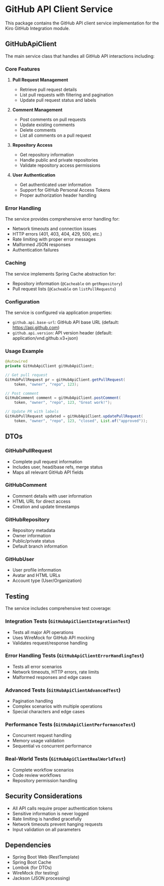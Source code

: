 # GitHub API Client Service

This package contains the GitHub API client service implementation for the Kiro GitHub Integration module.

## GitHubApiClient

The main service class that handles all GitHub API interactions including:

### Core Features

1. **Pull Request Management**
   - Retrieve pull request details
   - List pull requests with filtering and pagination
   - Update pull request status and labels

2. **Comment Management**
   - Post comments on pull requests
   - Update existing comments
   - Delete comments
   - List all comments on a pull request

3. **Repository Access**
   - Get repository information
   - Handle public and private repositories
   - Validate repository access permissions

4. **User Authentication**
   - Get authenticated user information
   - Support for GitHub Personal Access Tokens
   - Proper authorization header handling

### Error Handling

The service provides comprehensive error handling for:
- Network timeouts and connection issues
- HTTP errors (401, 403, 404, 429, 500, etc.)
- Rate limiting with proper error messages
- Malformed JSON responses
- Authentication failures

### Caching

The service implements Spring Cache abstraction for:
- Repository information (`@Cacheable` on `getRepository`)
- Pull request lists (`@Cacheable` on `listPullRequests`)

### Configuration

The service is configured via application properties:
- `github.api.base-url`: GitHub API base URL (default: https://api.github.com)
- `github.api.version`: API version header (default: application/vnd.github.v3+json)

### Usage Example

```java
@Autowired
private GitHubApiClient gitHubApiClient;

// Get pull request
GitHubPullRequest pr = gitHubApiClient.getPullRequest(
    token, "owner", "repo", 123);

// Post comment
GitHubComment comment = gitHubApiClient.postComment(
    token, "owner", "repo", 123, "Great work!");

// Update PR with labels
GitHubPullRequest updated = gitHubApiClient.updatePullRequest(
    token, "owner", "repo", 123, "closed", List.of("approved"));
```

## DTOs

### GitHubPullRequest
- Complete pull request information
- Includes user, head/base refs, merge status
- Maps all relevant GitHub API fields

### GitHubComment
- Comment details with user information
- HTML URL for direct access
- Creation and update timestamps

### GitHubRepository
- Repository metadata
- Owner information
- Public/private status
- Default branch information

### GitHubUser
- User profile information
- Avatar and HTML URLs
- Account type (User/Organization)

## Testing

The service includes comprehensive test coverage:

### Integration Tests (`GitHubApiClientIntegrationTest`)
- Tests all major API operations
- Uses WireMock for GitHub API mocking
- Validates request/response handling

### Error Handling Tests (`GitHubApiClientErrorHandlingTest`)
- Tests all error scenarios
- Network timeouts, HTTP errors, rate limits
- Malformed responses and edge cases

### Advanced Tests (`GitHubApiClientAdvancedTest`)
- Pagination handling
- Complex scenarios with multiple operations
- Special characters and edge cases

### Performance Tests (`GitHubApiClientPerformanceTest`)
- Concurrent request handling
- Memory usage validation
- Sequential vs concurrent performance

### Real-World Tests (`GitHubApiClientRealWorldTest`)
- Complete workflow scenarios
- Code review workflows
- Repository permission handling

## Security Considerations

- All API calls require proper authentication tokens
- Sensitive information is never logged
- Rate limiting is handled gracefully
- Network timeouts prevent hanging requests
- Input validation on all parameters

## Dependencies

- Spring Boot Web (RestTemplate)
- Spring Boot Cache
- Lombok (for DTOs)
- WireMock (for testing)
- Jackson (JSON processing)